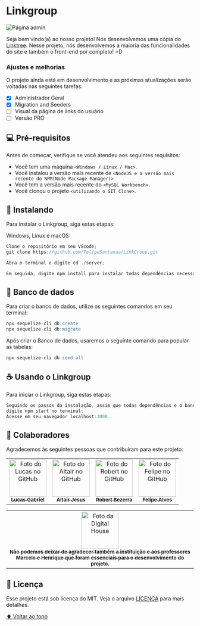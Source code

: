 # Linkgroup

<img id='topo' src="https://logodownload.org/wp-content/uploads/2019/09/linktree-logo.png" alt="Página admin">

 Seja bem vindo(a) ao nosso projeto! Nós desenvolvemos uma cópia do [Linktree](https://linktr.ee/). Nesse projeto, nós desenvolvemos a maioria das funcionalidades do site e também o front-end por completo! =D

### Ajustes e melhorias

O projeto ainda está em desenvolvimento e as próximas atualizações serão voltadas nas seguintes tarefas:

- [x] Administrador Geral
- [x] Migration and Seeders
- [ ] Visual da página de links do usuário
- [ ] Versão PRO

## 💻 Pré-requisitos

Antes de começar, verifique se você atendeu aos seguintes requisitos:
* Você tem uma máquina `<Windows / Linux / Mac>`.
* Você instalou a versão mais recente de `<NodeJS e a versão mais recente do NPM(Node Package Manager)>`
* Você tem a versão mais recente do `<MySQL Workbench>`.
* Você clonou o projeto `<utilizando o GIT Clone>`.

## 🚀 Instalando

Para instalar o Linkgroup, siga estas etapas:

Windows, Linux e macOS:
```js
Clone o repositório em seu VScode;
git clone https://github.com/FelipeSantanaa/LinkGroup.git

Abra o terminal e digite cd ./server;

Em seguida, digite npm install para instalar todas dependências necessárias.
```

## 🔐 Banco de dados
Para criar o banco de dados, utilize os seguintes comandos em seu terminal:
~~~~sql
npx sequelize-cli db:create
npx sequelize-cli db:migrate
~~~~

Após criar o Banco de dados, usaremos o seguinte comando para popular as tabelas:
~~~sql
npx sequelize-cli db:seed:all
~~~

## ☕ Usando o Linkgroup

Para iniciar o Linkgroup, siga estas etapas:

```js
Seguindo os passos da instalação, assim que todas dependências e o banco de dados forem instaladas,
digite npm start no terminal;
Acesse em seu navegador localhost:3000.
```

## 🤝 Colaboradores

Agradecemos às seguintes pessoas que contribuíram para este projeto:

<table>
  <tr>
    <td align="center">
      <a href="#">
        <img src="https://avatars.githubusercontent.com/u/82964133?v=4" width="100px;" alt="Foto do Lucas no GitHub"/><br>
        <sub>
          <b>Lucas Gabriel</b>
        </sub>
      </a>
    </td>
    <td align="center">
      <a href="#">
        <img src="https://avatars.githubusercontent.com/u/50604515?v=4" width="100px;" alt="Foto do Altair no GitHub"/><br>
        <sub>
          <b>Altair Jesus</b>
        </sub>
      </a>
    </td>
    <td align="center">
      <a href="#">
        <img src="https://avatars.githubusercontent.com/u/86272689?v=4" width="100px;" alt="Foto do Robert no GitHub"/><br>
        <sub>
          <b>Robert Bezerra</b>
        </sub>
      </a>
       <td align="center">
      <a href="#">
        <img src="https://avatars.githubusercontent.com/u/69217173?v=4" width="100px;" alt="Foto do Felipe no GitHub"/><br>
        <sub>
          <b>Felipe Alves</b>
        </sub>
      </a>
    </td>
  </tr>
</table>

<table>
  <tr>
    <td align="center">
      <a href="#">
        <img src="https://br.digitalhouse.com/wp-content/uploads/2018/02/dh-coding-school-logo.jpg" width="100px;" alt="Foto da Digital House"/><br>
        <sub>
          <b>Não podemos deixar de agradecer também a instituição e aos professores<br> Marcelo e Henrique que foram essenciais para o desenvolvimento
          do projeto.</b>
        </sub>
      </a>
    </td>
  </tr>
  </table>


## 📝 Licença

Esse projeto está sob licença do MIT. Veja o arquivo [LICENÇA](https://github.com/FelipeSantanaa/LinkGroup/blob/main/LICENSE) para mais detalhes.

[⬆ Voltar ao topo](#topo)<br>

